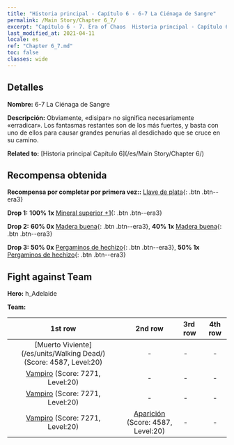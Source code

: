 ```yaml
---
title: "Historia principal - Capítulo 6 - 6-7 La Ciénaga de Sangre"
permalink: /Main Story/Chapter 6_7/
excerpt: "Capítulo 6 - 7. Era of Chaos  Historia principal - Capítulo 6_7. 6-7 La Ciénaga de Sangre"
last_modified_at: 2021-04-11
locale: es
ref: "Chapter 6_7.md"
toc: false
classes: wide
---
```


## Detalles

 **Nombre:** 6-7 La Ciénaga de Sangre

 **Descripción:** Obviamente, «disipar» no significa necesariamente «erradicar». Los fantasmas restantes son de los más fuertes, y basta con uno de ellos para causar grandes penurias al desdichado que se cruce en su camino.

 **Related to:** [Historia principal Capítulo 6](/es/Main Story/Chapter 6/)

## Recompensa obtenida

 **Recompensa por completar por primera vez::** [Llave de plata](/es/Items/con_693/){: .btn .btn--era3}

 **Drop 1:** **100% 1x** [Mineral superior +1](/es/Items/mat_19/){: .btn .btn--era3}

 **Drop 2:** **60% 0x** [Madera buena](/es/Items/mat_13/){: .btn .btn--era3}, **40% 1x** [Madera buena](/es/Items/mat_13/){: .btn .btn--era3}

 **Drop 3:** **50% 0x** [Pergaminos de hechizo](/es/Items/con_694/){: .btn .btn--era3}, **50% 1x** [Pergaminos de hechizo](/es/Items/con_694/){: .btn .btn--era3}


## Fight against Team
 **Hero:** h_Adelaide

 **Team:**


  | 1st row | 2nd row | 3rd row | 4th row |
  |:----:|:----:|:----|:----:|
  | [Muerto Viviente](/es/units/Walking Dead/) (Score: 4587, Level:20)  | - | - | - |
  | [Vampiro](/es/units/Vampire/) (Score: 7271, Level:20)  | - | - | - |
  | [Vampiro](/es/units/Vampire/) (Score: 7271, Level:20)  | - | - | - |
  | [Vampiro](/es/units/Vampire/) (Score: 7271, Level:20)  | [Aparición](/es/units/Wight/) (Score: 4587, Level:20)  | - | - |


